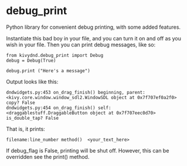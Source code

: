 # debug_print
Python library for convenient debug printing, with some added features.

Instantiate this bad boy in your file, and you can turn it on and off as you
wish in your file. Then you can print debug messages, like so:

    from kivydnd.debug_print import Debug
    debug = Debug(True)

    debug.print ("Here's a message")

Output looks like this:

    dndwidgets.py:453 on_drag_finish() beginning, parent: <kivy.core.window.window_sdl2.WindowSDL object at 0x7f707ef0a2f0> copy? False
    dndwidgets.py:454 on_drag_finish() self: <draggablestuff.DraggableButton object at 0x7f707eec0d70> is_double_tap? False

That is, it prints:

    filename:line_number method()  <your_text_here>

If debug_flag is False, printing will be shut off. However, this can be overridden see the print() method.

